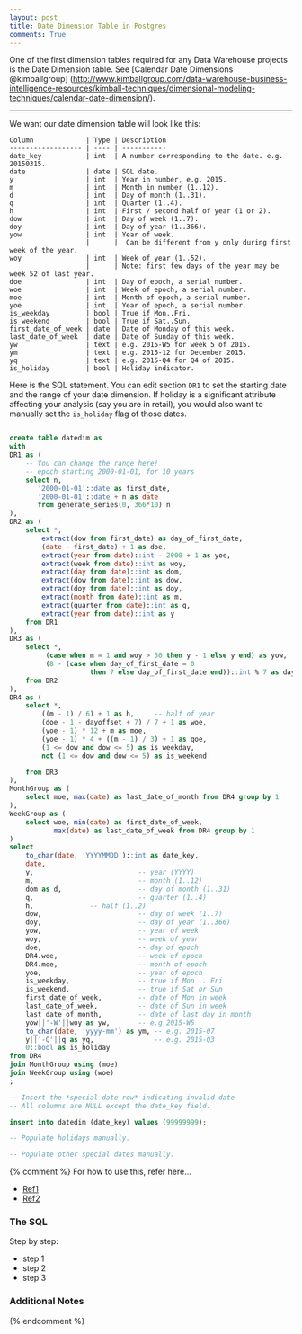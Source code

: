 ```yaml
---
layout: post
title: Date Dimension Table in Postgres
comments: True
---
```


One of the first dimension tables required for any Data Warehouse projects is
the Date Dimension table. See [Calendar Date Dimensions @kimballgroup] (http://www.kimballgroup.com/data-warehouse-business-intelligence-resources/kimball-techniques/dimensional-modeling-techniques/calendar-date-dimension/). 

-----

We want our date dimension table will look like this:

```
Column             | Type | Description 
------------------ | ---- | ----------- 
date_key           | int  | A number corresponding to the date. e.g. 20150315. 
date               | date | SQL date. 
y                  | int  | Year in number, e.g. 2015. 
m                  | int  | Month in number (1..12). 
d                  | int  | Day of month (1..31). 
q                  | int  | Quarter (1..4). 
h                  | int  | First / second half of year (1 or 2). 
dow                | int  | Day of week (1..7). 
doy                | int  | Day of year (1..366). 
yow                | int  | Year of week.
                   |      |  Can be different from y only during first week of the year. 
woy                | int  | Week of year (1..52).
                   |      | Note: first few days of the year may be week 52 of last year. 
doe                | int  | Day of epoch, a serial number. 
woe                | int  | Week of epoch, a serial number. 
moe                | int  | Month of epoch, a serial number. 
yoe                | int  | Year of epoch, a serial number. 
is_weekday         | bool | True if Mon..Fri. 
is_weekend         | bool | True if Sat..Sun. 
first_date_of_week | date | Date of Monday of this week. 
last_date_of_week  | date | Date of Sunday of this week. 
yw                 | text | e.g. 2015-W5 for week 5 of 2015. 
ym                 | text | e.g. 2015-12 for December 2015. 
yq                 | text | e.g. 2015-Q4 for Q4 of 2015. 
is_holiday         | bool | Holiday indicator.
```

Here is the SQL statement. You can edit section `DR1` to set the
starting date and the range of your date dimension. If holiday is a
significant attribute affecting your analysis (say you are in retail),
you would also want to manually set the `is_holiday` flag of those
dates.

```sql

create table datedim as
with
DR1 as (
    -- You can change the range here!
    -- epoch starting 2000-01-01, for 10 years
    select n,
       '2000-01-01'::date as first_date,
       '2000-01-01'::date + n as date
       from generate_series(0, 366*10) n
),
DR2 as (
    select *,
        extract(dow from first_date) as day_of_first_date,
        (date - first_date) + 1 as doe,
        extract(year from date)::int - 2000 + 1 as yoe,
        extract(week from date)::int as woy,
        extract(day from date)::int as dom,
        extract(dow from date)::int as dow,
        extract(doy from date)::int as doy, 
        extract(month from date)::int as m,
        extract(quarter from date)::int as q, 
        extract(year from date)::int as y
    from DR1
),
DR3 as (
    select *,
         (case when m = 1 and woy > 50 then y - 1 else y end) as yow,
         (8 - (case when day_of_first_date = 0
                    then 7 else day_of_first_date end))::int % 7 as dayoffset
    from DR2
),
DR4 as (
    select *,
        ((m - 1) / 6) + 1 as h,     -- half of year
        (doe - 1 - dayoffset + 7) / 7 + 1 as woe,
        (yoe - 1) * 12 + m as moe,
        (yoe - 1) * 4 + ((m - 1) / 3) + 1 as qoe,
        (1 <= dow and dow <= 5) as is_weekday,
        not (1 <= dow and dow <= 5) as is_weekend

    from DR3
),
MonthGroup as (
    select moe, max(date) as last_date_of_month from DR4 group by 1
),
WeekGroup as (
    select woe, min(date) as first_date_of_week,
           max(date) as last_date_of_week from DR4 group by 1
)
select
    to_char(date, 'YYYYMMDD')::int as date_key,
    date,
    y,                          -- year (YYYY)
    m,                          -- month (1..12)
    dom as d,                   -- day of month (1..31)
    q,                          -- quarter (1..4)
    h,				-- half (1..2)
    dow,                        -- day of week (1..7)
    doy,                        -- day of year (1..366)
    yow,                        -- year of week
    woy,                        -- week of year
    doe,                        -- day of epoch 
    DR4.woe,                    -- week of epoch
    DR4.moe,                    -- month of epoch
    yoe,                        -- year of epoch
    is_weekday,                 -- true if Mon .. Fri
    is_weekend,                 -- true if Sat or Sun 
    first_date_of_week,         -- date of Mon in week
    last_date_of_week,          -- date of Sun in week
    last_date_of_month,         -- date of last day in month
    yow||'-W'||woy as yw,       -- e.g.2015-W5
    to_char(date, 'yyyy-mm') as ym, -- e.g. 2015-07
    y||'-Q'||q as yq,               -- e.g. 2015-Q3
    0::bool as is_holiday
from DR4
join MonthGroup using (moe)
join WeekGroup using (woe)
;

-- Insert the *special date row* indicating invalid date
-- All columns are NULL except the date_key field. 

insert into datedim (date_key) values (99999999);

-- Populate holidays manually.

-- Populate other special dates manually.

```


{% comment %}
For how to use this, refer here...

* [Ref1](http://link1.example.com)
* [Ref2](http://lilnk2.example.com)

### The SQL

Step by step:

* step 1
* step 2
* step 3

### Additional Notes
{% endcomment %}


